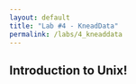 ```yaml
---
layout: default
title: "Lab #4 - KneadData"
permalink: /labs/4_kneaddata
---
```


## Introduction to Unix!

